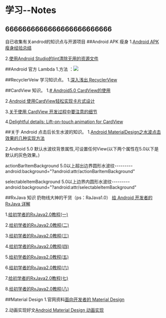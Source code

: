 # 学习--Notes
## 6666666666666666666666666
自已收集有关androd的知识点与开源项目
##Android APK 瘦身
1.[Android APK瘦身经验总结](http://www.jianshu.com/p/bfe44ef18aca)

2.[使用Android Studio的lint清除无用的资源文件](http://waychel.com/shi-yong-android-studiode-lintqing-chu-wu-yong-de-zi-yuan-wen-jian/)

##Android 官方 Lambda
1.方法 ：![](https://github.com/volewu/Study--Notes/blob/master/images/Lamboda.png) 

##RecyclerVeiw 学习知识点。
1.[深入浅出 RecyclerView](http://kymjs.com/code/2016/07/10/01)

##CardView 知识。
1.[# Android5.0 CardView的使用](http://www.jianshu.com/p/ae9d654599ef#)

2.[Android 使用CardView轻松实现卡片式设计](http://www.jianshu.com/p/573fc14a7ee5)

3.[关于使用 CardView 开发过程中要注意的细节](http://www.jcodecraeer.com/a/anzhuokaifa/androidkaifa/2015/1025/3621.html)

4.[Delightful details: Lift-on-touch animation for CardView](http://vickychijwani.me/cardview-material-response/)

##关于 Android 点击后长生水波的知识。
1.[Android MaterialDesign之水波点击效果的几种实现方法](http://www.jianshu.com/p/74bfa3338f11)

2.Android 5.0 默认水波纹背景属性,可设置任何View(以下两个属性在5.0以下是默认的灰色效果。)

actionBarItemBackground 5.0以上超出边界圆形水波纹---------
android:background="?android:attr/actionBarItemBackground"

selectableItemBackground 5.0以上边界内圆形水波纹---------
android:background="?android:attr/selectableItemBackground"

##RxJava 知识
扔物线大神的干货（ps：RaJava1.0）
[给 Android 开发者的 RxJava 详解](http://gank.io/post/560e15be2dca930e00da1083#toc_1)

1.[给初学者的RxJava2.0教程(一)](http://www.jianshu.com/p/464fa025229e)

2.[给初学者的RxJava2.0教程(二)](http://www.jianshu.com/p/8818b98c44e2)

3.[给初学者的RxJava2.0教程(三)](http://www.jianshu.com/p/128e662906af)

4.[给初学者的RxJava2.0教程(四)](http://www.jianshu.com/p/bb58571cdb64)

5.[给初学者的RxJava2.0教程(五)](http://www.jianshu.com/p/0f2d6c2387c9)

6.[给初学者的RxJava2.0教程(六)](http://www.jianshu.com/p/e4c6d7989356)

7.[给初学者的RxJava2.0教程(七)](http://www.jianshu.com/p/9b1304435564)

8.[给初学者的RxJava2.0教程(八)](http://www.jianshu.com/p/a75ecf461e02)

##Material Design 
1.官网资料[面向开发者的 Material Design](https://developer.android.google.cn/training/material/index.html)

2.动画实现好文[Android Material Design 动画实现](https://www.aswifter.com/2015/08/01/android-material-design-animation/)
